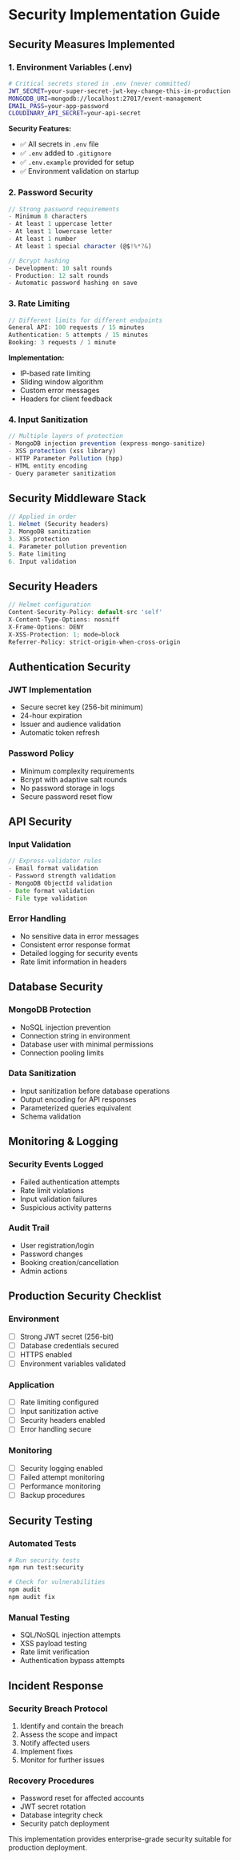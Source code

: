 # Security Implementation Guide

## Security Measures Implemented

### 1. Environment Variables (.env)
```bash
# Critical secrets stored in .env (never committed)
JWT_SECRET=your-super-secret-jwt-key-change-this-in-production
MONGODB_URI=mongodb://localhost:27017/event-management
EMAIL_PASS=your-app-password
CLOUDINARY_API_SECRET=your-api-secret
```

**Security Features:**
- ✅ All secrets in `.env` file
- ✅ `.env` added to `.gitignore`
- ✅ `.env.example` provided for setup
- ✅ Environment validation on startup

### 2. Password Security
```javascript
// Strong password requirements
- Minimum 8 characters
- At least 1 uppercase letter
- At least 1 lowercase letter  
- At least 1 number
- At least 1 special character (@$!%*?&)

// Bcrypt hashing
- Development: 10 salt rounds
- Production: 12 salt rounds
- Automatic password hashing on save
```

### 3. Rate Limiting
```javascript
// Different limits for different endpoints
General API: 100 requests / 15 minutes
Authentication: 5 attempts / 15 minutes
Booking: 3 requests / 1 minute
```

**Implementation:**
- IP-based rate limiting
- Sliding window algorithm
- Custom error messages
- Headers for client feedback

### 4. Input Sanitization
```javascript
// Multiple layers of protection
- MongoDB injection prevention (express-mongo-sanitize)
- XSS protection (xss library)
- HTTP Parameter Pollution (hpp)
- HTML entity encoding
- Query parameter sanitization
```

## Security Middleware Stack

```javascript
// Applied in order
1. Helmet (Security headers)
2. MongoDB sanitization
3. XSS protection
4. Parameter pollution prevention
5. Rate limiting
6. Input validation
```

## Security Headers

```javascript
// Helmet configuration
Content-Security-Policy: default-src 'self'
X-Content-Type-Options: nosniff
X-Frame-Options: DENY
X-XSS-Protection: 1; mode=block
Referrer-Policy: strict-origin-when-cross-origin
```

## Authentication Security

### JWT Implementation
- Secure secret key (256-bit minimum)
- 24-hour expiration
- Issuer and audience validation
- Automatic token refresh

### Password Policy
- Minimum complexity requirements
- Bcrypt with adaptive salt rounds
- No password storage in logs
- Secure password reset flow

## API Security

### Input Validation
```javascript
// Express-validator rules
- Email format validation
- Password strength validation
- MongoDB ObjectId validation
- Date format validation
- File type validation
```

### Error Handling
- No sensitive data in error messages
- Consistent error response format
- Detailed logging for security events
- Rate limit information in headers

## Database Security

### MongoDB Protection
- NoSQL injection prevention
- Connection string in environment
- Database user with minimal permissions
- Connection pooling limits

### Data Sanitization
- Input sanitization before database operations
- Output encoding for API responses
- Parameterized queries equivalent
- Schema validation

## Monitoring & Logging

### Security Events Logged
- Failed authentication attempts
- Rate limit violations
- Input validation failures
- Suspicious activity patterns

### Audit Trail
- User registration/login
- Password changes
- Booking creation/cancellation
- Admin actions

## Production Security Checklist

### Environment
- [ ] Strong JWT secret (256-bit)
- [ ] Database credentials secured
- [ ] HTTPS enabled
- [ ] Environment variables validated

### Application
- [ ] Rate limiting configured
- [ ] Input sanitization active
- [ ] Security headers enabled
- [ ] Error handling secure

### Monitoring
- [ ] Security logging enabled
- [ ] Failed attempt monitoring
- [ ] Performance monitoring
- [ ] Backup procedures

## Security Testing

### Automated Tests
```bash
# Run security tests
npm run test:security

# Check for vulnerabilities
npm audit
npm audit fix
```

### Manual Testing
- SQL/NoSQL injection attempts
- XSS payload testing
- Rate limit verification
- Authentication bypass attempts

## Incident Response

### Security Breach Protocol
1. Identify and contain the breach
2. Assess the scope and impact
3. Notify affected users
4. Implement fixes
5. Monitor for further issues

### Recovery Procedures
- Password reset for affected accounts
- JWT secret rotation
- Database integrity check
- Security patch deployment

This implementation provides enterprise-grade security suitable for production deployment.